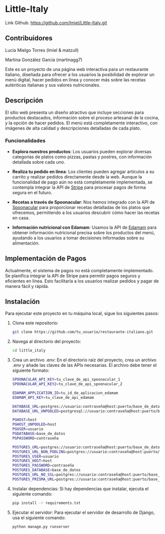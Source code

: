 # Little-Italy

Link Github: https://github.com/lmiel/Little-Italy.git

## Contribuidores

Lucía Mielgo Torres (lmiel & matzull)

Martina González García (martinagg7)


Este es un proyecto de una página web interactiva para un restaurante italiano, diseñada para ofrecer a los usuarios la posibilidad de explorar un menú digital, hacer pedidos en línea y conocer más sobre las recetas auténticas italianas y sus valores nutricionales.

## Descripción

El sitio web presenta un diseño atractivo que incluye secciones para productos destacados, información sobre el proceso artesanal de la cocina, y la opción de hacer pedidos. El menú está completamente interactivo, con imágenes de alta calidad y descripciones detalladas de cada plato.

### Funcionalidades

- **Explora nuestros productos**: Los usuarios pueden explorar diversas categorías de platos como pizzas, pastas y postres, con información detallada sobre cada uno.
  
- **Realiza tu pedido en línea**: Los clientes pueden agregar artículos a su carrito y realizar pedidos directamente desde la web. Aunque la funcionalidad de pago aún no está completamente implementada, se contempla integrar la API de [Stripe](https://stripe.com) para procesar pagos de forma segura en el futuro.

- **Recetas a través de Spoonacular**: Nos hemos integrado con la API de [Spoonacular](https://spoonacular.com/food-api) para proporcionar recetas detalladas de los platos que ofrecemos, permitiendo a los usuarios descubrir cómo hacer las recetas en casa.

- **Información nutricional con Edamam**: Usamos la API de [Edamam](https://developer.edamam.com/) para obtener información nutricional precisa sobre los productos del menú, ayudando a los usuarios a tomar decisiones informadas sobre su alimentación.

## Implementación de Pagos

Actualmente, el sistema de pagos no está completamente implementado. Se planifica integrar la API de Stripe para permitir pagos seguros y eficientes en línea. Esto facilitaría a los usuarios realizar pedidos y pagar de manera fácil y rápida.

## Instalación

Para ejecutar este proyecto en tu máquina local, sigue los siguientes pasos:

1. Clona este repositorio:
   ```bash
   git clone https://github.com/tu_usuario/restaurante-italiano.git
   
2. Navega al directorio del proyecto:
   ```bash
   cd little_italy

3. Crea un archivo .env: En el directorio raíz del proyecto, crea un archivo .env y añade las claves de las APIs necesarias. El archivo debe tener el siguiente formato:
   ```bash
   SPOONACULAR_API_KEY=tu_clave_de_api_spoonacular_1
   SPOONACULAR_API_KEY2=tu_clave_de_api_spoonacular_2

   EDAMAM_APPLICATION_ID=tu_id_de_aplicacion_edamam
   EDAMAM_API_KEY=tu_clave_de_api_edamam

   DATABASE_URL=postgres://usuario:contraseña@host:puerto/base_de_datos?sslmode=require
   DATABASE_URL_UNPOOLED=postgresql://usuario:contraseña@host:puerto/base_de_datos?sslmode=require

   PGHOST=host
   PGHOST_UNPOOLED=host
   PGUSER=usuario
   PGDATABASE=base_de_datos
   PGPASSWORD=contraseña

   POSTGRES_URL=postgres://usuario:contraseña@host:puerto/base_de_datos?sslmode=require
   POSTGRES_URL_NON_POOLING=postgres://usuario:contraseña@host:puerto/base_de_datos?sslmode=require
   POSTGRES_USER=usuario
   POSTGRES_HOST=host
   POSTGRES_PASSWORD=contraseña
   POSTGRES_DATABASE=base_de_datos
   POSTGRES_URL_NO_SSL=postgres://usuario:contraseña@host:puerto/base_de_datos
   POSTGRES_PRISMA_URL=postgres://usuario:contraseña@host:puerto/base_de_datos?pgbouncer=true&connect_timeout=15&sslmode=require

4. Instalar dependencias: Si hay dependencias que instalar, ejecuta el siguiente comando:
   ```bash
   pip install -r requirements.txt

5. Ejecutar el servidor: Para ejecutar el servidor de desarrollo de Django, usa el siguiente comando:
   ```bash
   python manage.py runserver

